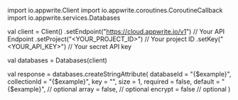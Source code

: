 import io.appwrite.Client
import io.appwrite.coroutines.CoroutineCallback
import io.appwrite.services.Databases

val client = Client()
    .setEndpoint("https://cloud.appwrite.io/v1") // Your API Endpoint
    .setProject("<YOUR_PROJECT_ID>") // Your project ID
    .setKey("<YOUR_API_KEY>") // Your secret API key

val databases = Databases(client)

val response = databases.createStringAttribute(
    databaseId = "{$example}",
    collectionId = "{$example}",
    key = "",
    size = 1,
    required = false,
    default = "{$example}", // optional
    array = false, // optional
    encrypt = false // optional
)
